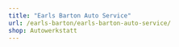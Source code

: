 ```yaml
---
title: "Earls Barton Auto Service"
url: /earls-barton/earls-barton-auto-service/
shop: Autowerkstatt
---
```

